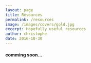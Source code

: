 ```yaml
---
layout: page
title: Resources
permalink: /resources
image: /images/covers/gold.jpg
excerpt: Hopefully useful resources
author: christophe
date: 2016-10-30
---
```

#### comming soon...